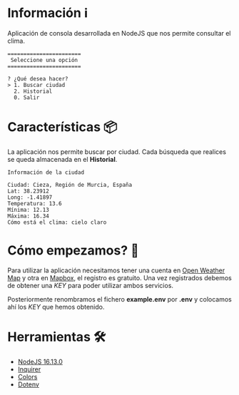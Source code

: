 # Información :information_source:
Aplicación de consola desarrollada en NodeJS que nos permite consultar el clima.

```
=======================
 Seleccione una opción 
=======================

? ¿Qué desea hacer? 
> 1. Buscar ciudad
  2. Historial
  0. Salir
```

# Características :package:
La aplicación nos permite buscar por ciudad. Cada búsqueda que realices se queda almacenada en el **Historial**.

```
Información de la ciudad

Ciudad: Cieza, Región de Murcia, España
Lat: 38.23912
Long: -1.41897
Temperatura: 13.6
Mínima: 12.13
Máxima: 16.34
Cómo está el clima: cielo claro
```

# Cómo empezamos? :notebook_with_decorative_cover:
Para utilizar la aplicación necesitamos tener una cuenta en [Open Weather Map](https://openweathermap.org/) y otra en [Mapbox](https://www.mapbox.com/), el registro es gratuito. Una vez registrados debemos de obtener una _KEY_ para poder utilizar ambos servicios.

Posteriormente renombramos el fichero **example.env** por **.env** y colocamos ahí los _KEY_ que hemos obtenido.

# Herramientas :hammer_and_wrench:
- [NodeJS 16.13.0](https://nodejs.org/en/)
- [Inquirer](https://www.npmjs.com/package/inquirer)
- [Colors](https://www.npmjs.com/package/colors)
- [Dotenv](https://www.npmjs.com/package/dotenv)
